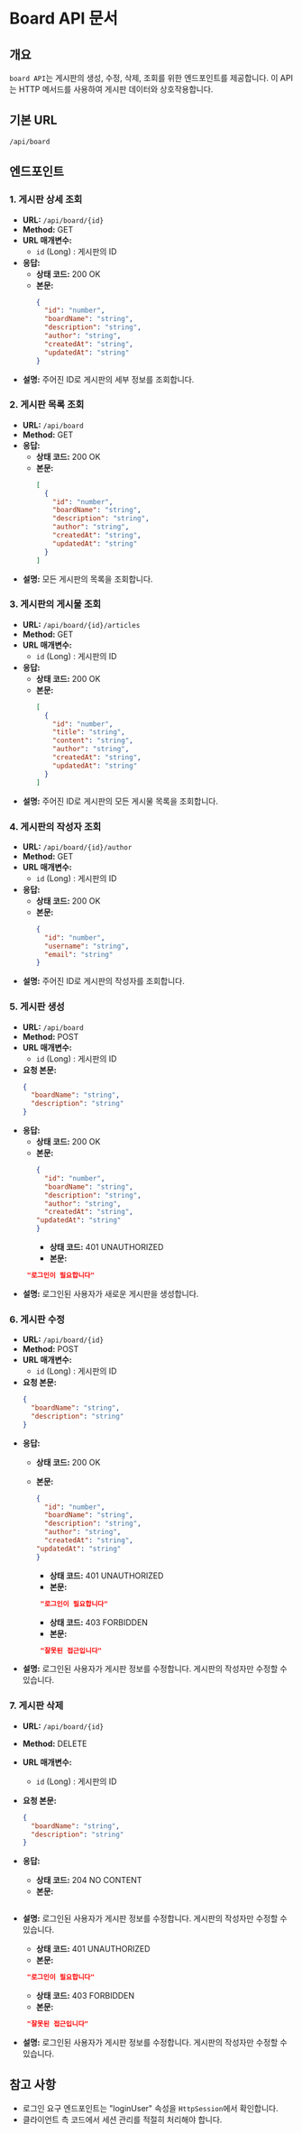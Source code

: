 # Board API 문서

## 개요
`board API`는 게시판의 생성, 수정, 삭제, 조회를 위한 엔드포인트를 제공합니다. 이 API는 HTTP 메서드를 사용하여 게시판 데이터와 상호작용합니다.


## 기본 URL
`/api/board`

## 엔드포인트

### 1. 게시판 상세 조회
- **URL:** `/api/board/{id}`
- **Method:** GET
- **URL 매개변수:**
    - `id` (Long) : 게시판의 ID
- **응답:**
    - **상태 코드:** 200 OK
    - **본문:**
      ```json
      {
        "id": "number",
        "boardName": "string",
        "description": "string",
        "author": "string",
        "createdAt": "string",
        "updatedAt": "string"
      }
      ```
- **설명:** 주어진 ID로 게시판의 세부 정보를 조회합니다.

### 2. 게시판 목록 조회
- **URL:** `/api/board`
- **Method:** GET
- **응답:**
    - **상태 코드:** 200 OK
    - **본문:**
      ```json
      [
        {
          "id": "number",
          "boardName": "string",
          "description": "string",
          "author": "string",
          "createdAt": "string",
          "updatedAt": "string"
        }
      ]
      ```
- **설명:** 모든 게시판의 목록을 조회합니다.

### 3. 게시판의 게시물 조회
- **URL:** `/api/board/{id}/articles`
- **Method:** GET
- **URL 매개변수:**
    - `id` (Long) : 게시판의 ID
- **응답:**
    - **상태 코드:** 200 OK
    - **본문:**
      ```json
      [
        {
          "id": "number",
          "title": "string",
          "content": "string",
          "author": "string",
          "createdAt": "string",
          "updatedAt": "string"
        }
      ]
      ```
- **설명:** 주어진 ID로 게시판의 모든 게시물 목록을 조회합니다.

### 4. 게시판의 작성자 조회
- **URL:** `/api/board/{id}/author`
- **Method:** GET
- **URL 매개변수:**
    - `id` (Long) : 게시판의 ID
- **응답:**
    - **상태 코드:** 200 OK
    - **본문:**
      ```json
      {
        "id": "number",
        "username": "string",
        "email": "string"
      }
      ```
- **설명:** 주어진 ID로 게시판의 작성자를 조회합니다.

### 5. 게시판 생성
- **URL:** `/api/board`
- **Method:** POST
- **URL 매개변수:**
  - `id` (Long) : 게시판의 ID
- **요청 본문:**
  ```json
  {
    "boardName": "string",
    "description": "string"
  }
- **응답:**
    - **상태 코드:** 200 OK
    - **본문:**
      ```json
      {
        "id": "number",
        "boardName": "string",
        "description": "string",
        "author": "string",
        "createdAt": "string",
      "updatedAt": "string"
      }
      ```
      - **상태 코드:** 401 UNAUTHORIZED
      - **본문:**
    ```json
     "로그인이 필요합니다"
    ```
- **설명:** 로그인된 사용자가 새로운 게시판을 생성합니다.

### 6. 게시판 수정
- **URL:** `/api/board/{id}`
- **Method:** POST
- **URL 매개변수:**
  - `id` (Long) : 게시판의 ID
- **요청 본문:**
  ```json
  {
    "boardName": "string",
    "description": "string"
  }
- **응답:**
  - **상태 코드:** 200 OK
  - **본문:**
    ```json
    {
      "id": "number",
      "boardName": "string",
      "description": "string",
      "author": "string",
      "createdAt": "string",
    "updatedAt": "string"
    }
    ```
    
    - **상태 코드:** 401 UNAUTHORIZED
    - **본문:**
    ```json
     "로그인이 필요합니다"
    ```
    - **상태 코드:** 403 FORBIDDEN
    - **본문:**
    ```json
     "잘못된 접근입니다"
    ```
- **설명:** 로그인된 사용자가 게시판 정보를 수정합니다. 게시판의 작성자만 수정할 수 있습니다.

### 7. 게시판 삭제
- **URL:** `/api/board/{id}`
- **Method:** DELETE
- **URL 매개변수:**
  - `id` (Long) : 게시판의 ID
- **요청 본문:**
  ```json
  {
    "boardName": "string",
    "description": "string"
  }
- **응답:**
  - **상태 코드:** 204 NO CONTENT
  - **본문:**
    ```json
    ```
- **설명:** 로그인된 사용자가 게시판 정보를 수정합니다. 게시판의 작성자만 수정할 수 있습니다.

  - **상태 코드:** 401 UNAUTHORIZED
  - **본문:**
  ```json
   "로그인이 필요합니다"
  ```
  - **상태 코드:** 403 FORBIDDEN
  - **본문:**
  ```json
   "잘못된 접근입니다"
  ```
- **설명:** 로그인된 사용자가 게시판 정보를 수정합니다. 게시판의 작성자만 수정할 수 있습니다.
  
## 참고 사항
- 로그인 요구 엔드포인트는 "loginUser" 속성을 `HttpSession`에서 확인합니다.
- 클라이언트 측 코드에서 세션 관리를 적절히 처리해야 합니다.